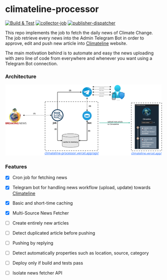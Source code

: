 # climateline-processor

[![Build & Test](https://github.com/margostino/climateline-processor/actions/workflows/main.yml/badge.svg?branch=master)](https://github.com/margostino/climateline-processor/actions/workflows/main.yml)
[![collector-job](https://github.com/margostino/climateline-processor/actions/workflows/job-collector.yml/badge.svg?branch=master)](https://github.com/margostino/climateline-processor/actions/workflows/job-collector.yml)
[![publisher-dispatcher](https://github.com/margostino/climateline-processor/actions/workflows/publisher-dispatcher.yml/badge.svg?branch=master)](https://github.com/margostino/climateline-processor/actions/workflows/publisher-dispatcher.yml)

This repo implements the job to fetch the daily news of Climate Change.  
The job retrieve every news into the Admin Telegram Bot in order to approve, edit and push new article into [Climateline](https://climateline.vercel.app/) website.

The main motivation behind is to automate and easy the news uploading with zero line of code from everywhere and whenever you want using a Telegram Bot connection. 

### Architecture

![](assets/architecture.png#100x)

### Features

- [x] Cron job for fetching news
- [x] Telegram bot for handling news workflow (upload, update) towards [Climateline](https://climateline.vercel.app/)
- [x] Basic and short-time caching
- [x] Multi-Source News Fetcher
- [ ] Create entirely new articles
- [ ] Detect duplicated article before pushing
- [ ] Pushing by replying
- [ ] Detect automatically properties such as location, source, category
- [ ] Deploy only if build and tests pass
- [ ] Isolate news fetcher API

